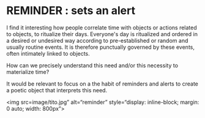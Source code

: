 # REMINDER : sets an alert

I find it interesting how people correlate time with objects or actions related to objects, to ritualize their days. Everyone's day is ritualized and ordered in a desired or undesired way according to pre-established or random and usually routine events. 
It is therefore punctually governed by these events, often intimately linked to objects. 

How can we precisely understand this need and/or this necessity to materialize time? 

It would be relevant to focus on a the habit of reminders and alerts to create a poetic object that interprets this need.

<img
  src=image/tito.jpg”
  alt=“reminder”
  style=“display: inline-block; margin: 0 auto; width: 800px”>